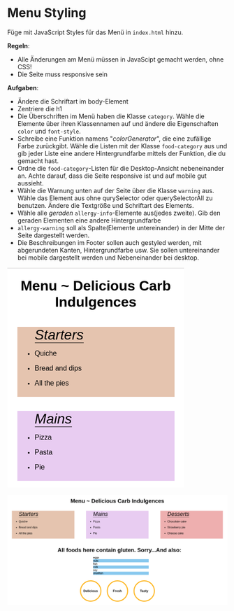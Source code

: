 # Menu Styling

Füge mit JavaScript Styles für das Menü in `index.html` hinzu.

**Regeln**: 
* Alle Änderungen am Menü müssen in JavaScipt gemacht werden, ohne CSS!
* Die Seite muss responsive sein

**Aufgaben**: 
* Ändere die Schriftart im body-Element
* Zentriere die h1
* Die Überschriften im Menü haben die Klasse `category`. Wähle die Elemente über ihren Klassennamen auf und ändere die Eigenschaften `color` und `font-style`.
* Schreibe eine Funktion namens "_colorGenerator_", die eine zufällige Farbe zurückgibt. Wähle die Listen mit der Klasse `food-category` aus und gib jeder Liste eine andere Hintergrundfarbe mittels der Funktion, die du gemacht hast.
* Ordne die `food-category`-Listen für die Desktop-Ansicht nebeneinander an. Achte darauf, dass die Seite responsive ist und auf mobile gut aussieht.
* Wähle die Warnung unten auf der Seite über die Klasse `warning` aus. Wähle das Element aus ohne qurySelector oder querySelectorAll zu benutzen. Ändere die Textgröße und Schriftart des Elements.
* Wähle alle _geraden_ `allergy-info`-Elemente aus(jedes zweite). Gib den geraden Elementen eine andere Hintergrundfarbe
* `allergy-warning` soll als Spalte(Elemente untereinander) in der Mitte der Seite dargestellt werden.
* Die Beschreibungen im Footer sollen auch gestyled werden, mit abgerundeten Kanten, Hintergrundfarbe usw. Sie sollen untereinander bei mobile dargestellt werden und Nebeneinander bei desktop.


![alt text](./images/menu-mobile.png "Mobile Menu")

![alt text](./images/menu-desktop.png "Desktop Menu")






